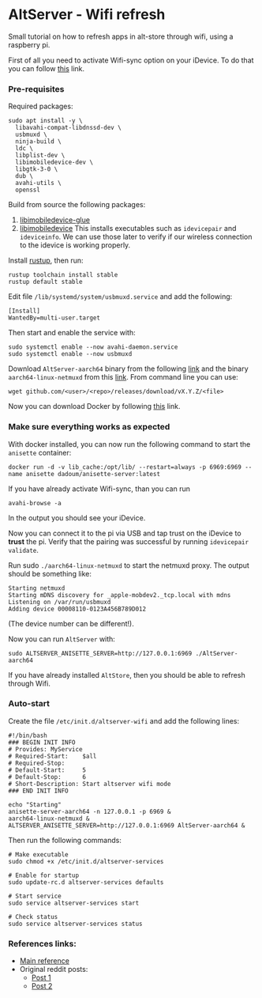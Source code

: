 # AltServer - Wifi refresh

Small tutorial on how to refresh apps in alt-store through wifi, using a raspberry pi.

First of all you need to activate Wifi-sync option on your iDevice. To do that you can follow [this](https://support.apple.com/guide/itunes/wi-fi-syncing-itns3751d862/windows) link.

### Pre-requisites

Required packages:
```shell
sudo apt install -y \
  libavahi-compat-libdnssd-dev \
  usbmuxd \
  ninja-build \
  ldc \
  libplist-dev \
  libimobiledevice-dev \
  libgtk-3-0 \
  dub \
  avahi-utils \
  openssl
```

Build from source the following packages:
1. [libimobiledevice-glue](https://github.com/libimobiledevice/libimobiledevice-glue#debian--ubuntu-linux)
2. [libimobiledevice](https://github.com/libimobiledevice/libimobiledevice#debian--ubuntu-linux)
This installs executables such as `idevicepair` and `ideviceinfo`. We can use those later to verify if our wireless connection to the idevice is working properly.

Install [rustup](https://rustup.rs/), then run:

```shell
rustup toolchain install stable
rustup default stable
```

Edit file `/lib/systemd/system/usbmuxd.service` and add the following:

```
[Install]
WantedBy=multi-user.target
```

Then start and enable the service with:

```shell
sudo systemctl enable --now avahi-daemon.service
sudo systemctl enable --now usbmuxd
```

Download `AltServer-aarch64` binary from the following [link](https://github.com/NyaMisty/AltServer-Linux/releases) and the binary `aarch64-linux-netmuxd` from this [link](https://github.com/jkcoxson/netmuxd/releases). From command line you can use:

```shell
wget github.com/<user>/<repo>/releases/download/vX.Y.Z/<file>
```

Now you can download Docker by following [this](https://pimylifeup.com/raspberry-pi-docker/) link.

### Make sure everything works as expected

With docker installed, you can now run the following command to start the `anisette` container:

```shell
docker run -d -v lib_cache:/opt/lib/ --restart=always -p 6969:6969 --name anisette dadoum/anisette-server:latest
```

If you have already activate Wifi-sync, than you can run

```shell
avahi-browse -a
```
In the output  you should see your iDevice.

Now you can connect it to the pi via USB and tap trust on the iDevice to **trust** the pi. Verify that the pairing was successful by running `idevicepair validate`.

 Run sudo `./aarch64-linux-netmuxd` to start the netmuxd proxy. The output should be something like:
 
```shell
Starting netmuxd
Starting mDNS discovery for _apple-mobdev2._tcp.local with mdns
Listening on /var/run/usbmuxd
Adding device 00008110-0123A456B789D012 
```

(The device number can be different!).

Now you can run `AltServer` with:

```shell
sudo ALTSERVER_ANISETTE_SERVER=http://127.0.0.1:6969 ./AltServer-aarch64
```

If you have already installed `AltStore`, then you should be able to refresh through Wifi.

### Auto-start

Create the file `/etc/init.d/altserver-wifi` and add the following lines:

```shell
#!/bin/bash
### BEGIN INIT INFO
# Provides: MyService
# Required-Start:    $all
# Required-Stop:
# Default-Start:     5
# Default-Stop:      6
# Short-Description: Start altserver wifi mode
### END INIT INFO

echo "Starting"
anisette-server-aarch64 -n 127.0.0.1 -p 6969 &
aarch64-linux-netmuxd &
ALTSERVER_ANISETTE_SERVER=http://127.0.0.1:6969 AltServer-aarch64 &
```

Then run the following commands:

```shell
# Make executable
sudo chmod +x /etc/init.d/altserver-services

# Enable for startup
sudo update-rc.d altserver-services defaults

# Start service
sudo service altserver-services start

# Check status
sudo service altserver-services status
```

### References links:
- [Main reference](https://gist.github.com/jschiefner/95a22d7f4803e7ad32a95b0f3aa655dc)
- Original reddit posts:
	- [Post 1](https://www.reddit.com/r/jailbreak/comments/wa4z2z/tutorial_altstore_wifi_refresh_on_raspberry_pi/)
	- [Post 2](https://www.reddit.com/r/jailbreak/comments/wa4z2z/tutorial_altstore_wifi_refresh_on_raspberry_pi/)
